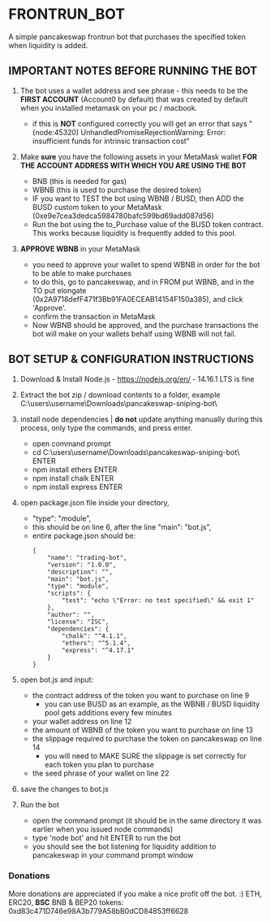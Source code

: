 # FRONTRUN_BOT
A simple pancakeswap frontrun bot that purchases the specified token when liquidity is added.
## IMPORTANT NOTES BEFORE RUNNING THE BOT

1) The bot uses a wallet address and see phrase - this needs to be the **FIRST ACCOUNT** (Account0 by default) that was created by default when you installed metamask on your pc / macbook. 
    - if this is **NOT** configured correctly you will get an error that says "(node:45320) UnhandledPromiseRejectionWarning: Error: insufficient funds for intrinsic transaction cost"

2) Make **sure** you have the following assets in your MetaMask wallet **FOR THE ACCOUNT ADDRESS WITH WHICH YOU ARE USING THE BOT**
    - BNB (this is needed for gas)
    - WBNB (this is used to purchase the desired token)
    - IF you want to TEST the bot using WBNB / BUSD, then ADD the BUSD custom token to your MetaMask (0xe9e7cea3dedca5984780bafc599bd69add087d56)
    - Run the bot using the to_Purchase value of the BUSD token contract. This works because liquidity is frequently added to this pool.

3) **APPROVE WBNB** in your MetaMask
    - you need to approve your wallet to spend WBNB in order for the bot to be able to make purchases
    - to do this, go to pancakeswap, and in FROM put WBNB, and in the TO put elongate (0x2A9718defF471f3Bb91FA0ECEAB14154F150a385), and click 'Approve'.
    - confirm the transaction in MetaMask
    - Now WBNB should be approved, and the purchase transactions the bot will make on your wallets behalf using WBNB will not fail.


## BOT SETUP & CONFIGURATION INSTRUCTIONS

1) Download & Install Node.js - https://nodejs.org/en/ - 14.16.1 LTS is fine

2) Extract the bot zip / download contents to a folder, example C:\users\username\Downloads\pancakeswap-sniping-bot\

3) install node dependencies | **do not** update anything manually during this process, only type the commands, and press enter.
    - open command prompt
    - cd C:\users\username\Downloads\pancakeswap-sniping-bot\ ENTER
    - npm install ethers ENTER
    - npm install chalk ENTER
    - npm install express ENTER

4) open package.json file inside your directory,
    - "type": "module",
    - this should be on line 6, after the line "main": "bot.js",
    - entire package.json should be:
        ```
        {
            "name": "trading-bot",
            "version": "1.0.0",
            "description": "",
            "main": "bot.js",
            "type": "module",
            "scripts": {
                "test": "echo \"Error: no test specified\" && exit 1"
            },
            "author": "",
            "license": "ISC",
            "dependencies": {
                "chalk": "^4.1.1",
                "ethers": "^5.1.4",
                "express": "^4.17.1"
            }
        }
        ```

5) open bot.js and input:
    - the contract address of the token you want to purchase on line 9
        - you can use BUSD as an example, as the WBNB / BUSD liquidity pool gets additions every few minutes
    - your wallet address on line 12
    - the amount of WBNB of the token you want to purchase on line 13
    - the slippage required to purchase the token on pancakeswap on line 14
        - you will need to MAKE SURE the slippage is set correctly for each token you plan to purchase
    - the seed phrase of your wallet on line 22

6) save the changes to bot.js

7) Run the bot
    - open the command prompt (it should be in the same directory it was earlier when you issued node commands)
    - type 'node bot' and hit ENTER to run the bot
    - you should see the bot listening for liquidity addition to pancakeswap in your command prompt window

### Donations
More donations are appreciated if you make a nice profit off the bot. :)
ETH, ERC20, **BSC** BNB & BEP20 tokens: 0xd83c471D746e98A3b779A58bB0dCD84853ff6628
